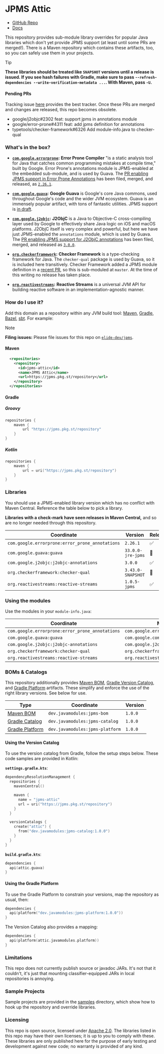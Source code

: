 
# JPMS Attic

- [GitHub Repo](https://github.com/javamodules/attic)
- [Docs](https://jpms.pkg.st)

This repository provides sub-module library overrides for popular Java libraries which don't yet provide JPMS support (at least until some PRs are merged!). There is a Maven repository which contains these artifacts, too, so you can safely use them in your projects.

> [!TIP]
> **These libraries should be treated like `SNAPSHOT` versions until a release is issued. If you see hash failures with Gradle, make sure to pass `--refresh-dependencies --write-verification-metadata ...`. With Maven, pass `-U`.**

#### Pending PRs

Tracking issue [here][6] provides the best tracker. Once these PRs are merged and changes are released, this repo becomes obsolete.

- google/j2objc#2302 feat: support jpms in annotations module
- google/error-prone#4311 feat: add jpms definition for annotations
- typetools/checker-framework#6326 Add module-info.java to checker-qual

### What's in the box?

- **[`com.google.errorprone`][2]:** **Error Prone Compiler** "is a static analysis tool for Java that catches common programming mistakes at compile time," built by Google. Error Prone's annotations module is JPMS-enabled at the embedded sub-module, and is used by Guava. The [PR enabling JPMS support in Error Prone Annotations][3] has been filed, merged, and released, as [`2.26.1`](https://github.com/google/error-prone/releases/tag/v2.26.1).

- **[`com.google.guava`][11]:** **Google Guava** is Google's core Java commons, used throughout Google's code and the wider JVM ecosystem. Guava is an immensely popular artifact, with tons of fantastic utilities. JPMS support is [in draft][12].

- **[`com.google.j2objc`][4]:** **J2ObjC** is a Java to Objective-C cross-compiling layer used by Google to effectively share Java logic on iOS and macOS platforms. J2ObjC itself is very complex and powerful, but here we have just JPMS-enabled the `annotations` module, which is used by Guava. The [PR enabling JPMS support for J2ObjC annotations][5] has been filed, merged, and released as [`3.0.0`](https://github.com/google/j2objc/commit/a883dd3f90d51d5ccad4aa3af8feaaeed6560109).

- **[`org.checkerframework`][0]:** **Checker Framework** is a type-checking framework for Java. The `checker-qual` package is used by Guava, so it is included here transitively. Checker Framework added a JPMS module definition in a [recent PR][1], so this is sub-moduled at `master`. At the time of this writing no release has taken place.

- **[`org.reactivestreams`][16]:** **Reactive Streams** is a universal JVM API for building reactive software in an implementation-agnostic manner.

### How do I use it?

Add this domain as a repository within any JVM build tool: [Maven][7], [Gradle][8], [Bazel][9], [sbt][10]. For example:

> [!NOTE]
> **Filing issues:** Please file issues for this repo on [`elide-dev/jpms`](https://github.com/elide-dev/jpms/issues).

#### Maven

```xml
  <repositories>
    <repository>
      <id>jpms-attic</id>
      <name>JPMS Attic</name>
      <url>https://jpms.pkg.st/repository</url>
    </repository>
  </repositories>
```

#### Gradle

##### Groovy

```groovy
repositories {
    maven {
        url "https://jpms.pkg.st/repository"
    }
}
```

##### Kotlin

```kotlin
repositories {
    maven {
        url = uri("https://jpms.pkg.st/repository")
    }
}
```

### Libraries

You should use a JPMS-enabled library version which has no conflict with Maven Central. Reference the table below to pick a library.

**Libraries with a check-mark have seen releases in Maven Central,** and so are no longer needed through this repository.


| Coordinate                                      | Version                 | Released |
| ----------------------------------------------- | ----------------------- | -------- |
| `com.google.errorprone:error_prone_annotations` | `2.26.1`                | ✅       |
| `com.google.guava:guava`                        | `33.0.0-jre-jpms`       | 🔄       |
| `com.google.j2objc:j2objc-annotations`          | `3.0.0`                 | ✅       |
| `org.checkerframework:checker-qual`             | `3.43.0-SNAPSHOT`       | 🔄       |
| `org.reactivestreams:reactive-streams`          | `1.0.5-jpms`            | ✅       |

### Using the modules

Use the modules in your `module-info.java`:

| Coordinate                                      | Module                              |
| ----------------------------------------------- | ----------------------------------- |
| `com.google.errorprone:error_prone_annotations` | `com.google.errorprone.annotations` |
| `com.google.guava:guava`                        | `com.google.common`                 |
| `com.google.j2objc:j2objc-annotations`          | `com.google.j2objc.annotations`     |
| `org.checkerframework:checker-qual`             | `org.checkerframework.checker.qual` |
| `org.reactivestreams:reactive-streams`          | `org.reactivestreams`               |

### BOMs & Catalogs

This repository additionally provides [Maven BOM][13], [Gradle Version Catalog][14], and [Gradle Platform][15] artifacts. These simplify and enforce the use of the right library versions. See below for use.

| Type                  | Coordinate                      | Version  |
| --------------------- | ------------------------------- | -------- |
| [Maven BOM][13]       | `dev.javamodules:jpms-bom`      | `1.0.0`  |
| [Gradle Catalog][14]  | `dev.javamodules:jpms-catalog`  | `1.0.0`  |
| [Gradle Platform][15] | `dev.javamodules:jpms-platform` | `1.0.0`  |

#### Using the Version Catalog

To use the version catalog from Gradle, follow the setup steps below. These code samples are provided in Kotlin:

**`settings.gradle.kts`**:

```kotlin
dependencyResolutionManagement {
  repositories {
    mavenCentral()

    maven {
      name = "jpms-attic"
      url = uri("https://jpms.pkg.st/repository")
    }
  }

  versionCatalogs {
    create("attic") {
      from("dev.javamodules:jpms-catalog:1.0.0")
    }
  }
}
```

**`build.gradle.kts`**:

```kotlin
dependencies {
  api(attic.guava)
}
```

#### Using the Gradle Platform

To use the Gradle Platform to constrain your versions, map the repository as usual, then:

```kotlin
dependencies {
  api(platform("dev.javamodules:jpms-platform:1.0.0"))
}
```

The Version Catalog also provides a mapping:

```kotlin
dependencies {
  api(platform(attic.javamodules.platform))
}
```

### Limitations

This repo does not currently publish source or javadoc JARs. It's not that it couldn't, it's just that mounting classifier-equipped JARs in local repositories is annoying.

### Sample Projects

Sample projects are provided in the [samples](./samples) directory, which show how to hook up the repository and override libraries.

### Licensing

This repo is open source, licensed under [Apache 2.0](./LICENSE.txt). The libraries listed in this repo may have their own licenses; it is up to you to comply with these. These libraries are only published here for the purpose of early testing and development against new code; no warranty is provided of any kind.

[0]: https://github.com/typetools/checker-framework
[1]: https://github.com/typetools/checker-framework/pull/6326
[2]: https://github.com/sgammon/error-prone
[3]: https://github.com/google/error-prone/pull/4311
[4]: https://github.com/google/j2objc
[5]: https://github.com/google/j2objc/pull/2302
[6]: https://github.com/elide-dev/jpms/issues/1
[7]: https://maven.apache.org/guides/mini/guide-multiple-repositories.html
[8]: https://docs.gradle.org/current/userguide/declaring_repositories.html
[9]: https://github.com/bazelbuild/rules_jvm_external/blob/master/docs/api.md#maven_install-repositories
[10]: https://www.scala-sbt.org/1.x/docs/Resolvers.html
[11]: https://github.com/google/guava
[12]: https://github.com/sgammon/guava/pull/14
[13]: https://maven.apache.org/guides/introduction/introduction-to-dependency-mechanism.html#bill-of-materials-bom-poms
[14]: https://docs.gradle.org/current/userguide/platforms.html
[15]: https://docs.gradle.org/current/userguide/dependency_version_alignment.html
[16]: https://github.com/reactive-streams/reactive-streams-jvm
